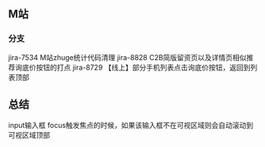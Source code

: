 ## M站
### 分支
jira-7534 M站zhuge统计代码清理
jira-8828 C2B简版留资页以及详情页相似推荐询底价按钮的打点
jira-8729 【线上】部分手机列表点击询底价按钮，返回到列表顶部


## 总结
input输入框 focus触发焦点的时候，如果该输入框不在可视区域则会自动滚动到可视区域顶部
